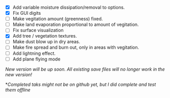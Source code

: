 - [x] Add variable moisture dissipation/removal to options.
- [x] Fix GUI digits
- [ ] Make vegitation amount (greenness) fixed.
- [ ] Make land evaporation proportional to amount of vegitation.
- [ ] Fix surface visualization
- [x] Add tree / vegetation textures.
- [ ] Make dust blow up in dry areas.
- [ ] Make fire spread and burn out, only in areas with vegitation.
- [ ] Add lightning effect.
- [ ] Add plane flying mode

*New version will be up soon. All existing save files will no longer work in the new version!*


**Completed taks might not be on github yet, but I did complete and test them offline*

